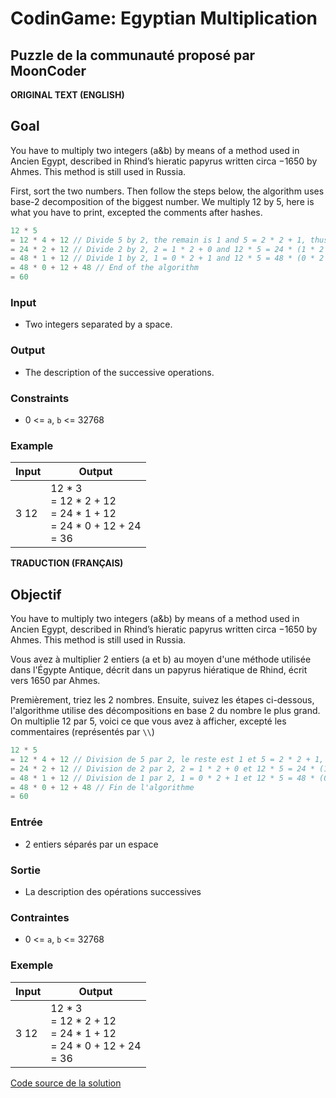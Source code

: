 # CodinGame: Egyptian Multiplication

## Puzzle de la communauté proposé par MoonCoder

**ORIGINAL TEXT (ENGLISH)**

## Goal

You have to multiply two integers (a&b) by means of a method used in Ancien Egypt, described in Rhind’s hieratic papyrus written circa −1650 by Ahmes. This method is still used in Russia.

First, sort the two numbers.
Then follow the steps below, the algorithm uses base-2 decomposition of the biggest number.
We multiply 12 by 5, here is what you have to print, excepted the comments after hashes.

```swift
12 * 5
= 12 * 4 + 12 // Divide 5 by 2, the remain is 1 and 5 = 2 * 2 + 1, thus 12 * 5 = 12 * (2 * 2 + 1) = 12 * 2 * 2 + 12 = 24 * 2 + 12
= 24 * 2 + 12 // Divide 2 by 2, 2 = 1 * 2 + 0 and 12 * 5 = 24 * (1 * 2 + 0) + 12 = 48 * 1 + 12
= 48 * 1 + 12 // Divide 1 by 2, 1 = 0 * 2 + 1 and 12 * 5 = 48 * (0 * 2 + 1) + 12 = 12 + 48
= 48 * 0 + 12 + 48 // End of the algorithm
= 60
```

### Input
- Two integers separated by a space.

### Output
- The description of the successive operations.

### Constraints
- 0 <= `a`, `b` <= 32768

### Example

Input | Output
------------ | -------------
3 12 | 12 * 3<br>= 12 * 2 + 12<br>= 24 * 1 + 12<br>= 24 * 0 + 12 + 24<br>= 36

**TRADUCTION (FRANÇAIS)**

## Objectif

You have to multiply two integers (a&b) by means of a method used in Ancien Egypt, described in Rhind’s hieratic papyrus written circa −1650 by Ahmes. This method is still used in Russia.

Vous avez à multiplier 2 entiers (a et b) au moyen d'une méthode utilisée dans l'Égypte Antique, décrit dans un papyrus hiératique de Rhind, écrit vers 1650 par Ahmes.

Premièrement, triez les 2 nombres.
Ensuite, suivez les étapes ci-dessous, l'algorithme utilise des décompositions en base 2 du nombre le plus grand.
On multiplie 12 par 5, voici ce que vous avez à afficher, excepté les commentaires (représentés par `\\`)

```swift
12 * 5
= 12 * 4 + 12 // Division de 5 par 2, le reste est 1 et 5 = 2 * 2 + 1, donc 12 * 5 = 12 * (2 * 2 + 1) = 12 * 2 * 2 + 12 = 24 * 2 + 12
= 24 * 2 + 12 // Division de 2 par 2, 2 = 1 * 2 + 0 et 12 * 5 = 24 * (1 * 2 + 0) + 12 = 48 * 1 + 12
= 48 * 1 + 12 // Division de 1 par 2, 1 = 0 * 2 + 1 et 12 * 5 = 48 * (0 * 2 + 1) + 12 = 12 + 48
= 48 * 0 + 12 + 48 // Fin de l'algorithme
= 60
```

### Entrée
- 2 entiers séparés par un espace

### Sortie
- La description des opérations successives

### Contraintes
- 0 <= `a`, `b` <= 32768

### Exemple

Input | Output
------------ | -------------
3 12 | 12 * 3<br>= 12 * 2 + 12<br>= 24 * 1 + 12<br>= 24 * 0 + 12 + 24<br>= 36

[Code source de la solution](https://github.com/Kous92/CodinGame-Swift-FR-/tree/main/Puzzles%20classiques/Difficile/Egyptian%20Multiplication/egyptianMultiplication.swift)